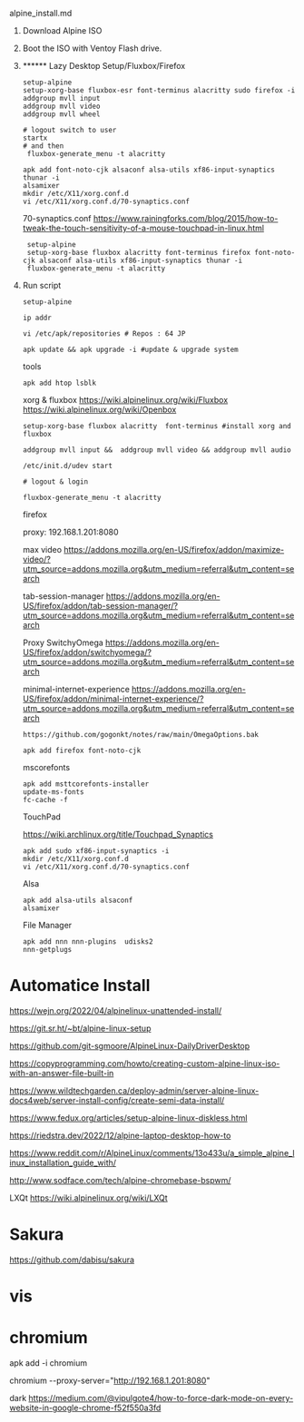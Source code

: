 alpine_install.md

1. Download Alpine ISO
2. Boot the ISO with Ventoy Flash drive.

3. ****** Lazy Desktop Setup/Fluxbox/Firefox
    ```
    setup-alpine
    setup-xorg-base fluxbox-esr font-terminus alacritty sudo firefox -i
    addgroup mvll input
    addgroup mvll video
    addgroup mvll wheel
    
    # logout switch to user
    startx
    # and then
     fluxbox-generate_menu -t alacritty

    apk add font-noto-cjk alsaconf alsa-utils xf86-input-synaptics thunar -i
    alsamixer
    mkdir /etc/X11/xorg.conf.d
    vi /etc/X11/xorg.conf.d/70-synaptics.conf
    
    ```
    70-synaptics.conf https://www.rainingforks.com/blog/2015/how-to-tweak-the-touch-sensitivity-of-a-mouse-touchpad-in-linux.html
   ```
    setup-alpine
    setup-xorg-base fluxbox alacritty font-terminus firefox font-noto-cjk alsaconf alsa-utils xf86-input-synaptics thunar -i
    fluxbox-generate_menu -t alacritty

4. Run script
    ```
    setup-alpine
    
    ip addr
    
    vi /etc/apk/repositories # Repos : 64 JP
    
    apk update && apk upgrade -i #update & upgrade system
    ```
    tools
    ```
    apk add htop lsblk
    ```
    xorg & fluxbox
    https://wiki.alpinelinux.org/wiki/Fluxbox
    https://wiki.alpinelinux.org/wiki/Openbox
    ```
    setup-xorg-base fluxbox alacritty  font-terminus #install xorg and fluxbox
    
    addgroup mvll input &&  addgroup mvll video && addgroup mvll audio
    
    /etc/init.d/udev start
    
    # logout & login
    
    fluxbox-generate_menu -t alacritty
    
    ```
    firefox
    
    proxy: 192.168.1.201:8080

   max video https://addons.mozilla.org/en-US/firefox/addon/maximize-video/?utm_source=addons.mozilla.org&utm_medium=referral&utm_content=search

    tab-session-manager https://addons.mozilla.org/en-US/firefox/addon/tab-session-manager/?utm_source=addons.mozilla.org&utm_medium=referral&utm_content=search

   Proxy SwitchyOmega https://addons.mozilla.org/en-US/firefox/addon/switchyomega/?utm_source=addons.mozilla.org&utm_medium=referral&utm_content=search

   minimal-internet-experience https://addons.mozilla.org/en-US/firefox/addon/minimal-internet-experience/?utm_source=addons.mozilla.org&utm_medium=referral&utm_content=search

   ```
   https://github.com/gogonkt/notes/raw/main/OmegaOptions.bak
   ```
    ```
    apk add firefox font-noto-cjk
    ```

    mscorefonts
    ```
    apk add msttcorefonts-installer
    update-ms-fonts
    fc-cache -f
    ```
    
   TouchPad
    
    https://wiki.archlinux.org/title/Touchpad_Synaptics
    ```
    apk add sudo xf86-input-synaptics -i
    mkdir /etc/X11/xorg.conf.d
    vi /etc/X11/xorg.conf.d/70-synaptics.conf
    ```
    Alsa
    ```
    apk add alsa-utils alsaconf
    alsamixer
    ```
   File Manager
   ```
   apk add nnn nnn-plugins  udisks2
   nnn-getplugs
   ```

# Automatice Install

https://wejn.org/2022/04/alpinelinux-unattended-install/

https://git.sr.ht/~bt/alpine-linux-setup

https://github.com/git-sgmoore/AlpineLinux-DailyDriverDesktop

https://copyprogramming.com/howto/creating-custom-alpine-linux-iso-with-an-answer-file-built-in

https://www.wildtechgarden.ca/deploy-admin/server-alpine-linux-docs4web/server-install-config/create-semi-data-install/

https://www.fedux.org/articles/setup-alpine-linux-diskless.html


https://riedstra.dev/2022/12/alpine-laptop-desktop-how-to

https://www.reddit.com/r/AlpineLinux/comments/13o433u/a_simple_alpine_linux_installation_guide_with/

http://www.sodface.com/tech/alpine-chromebase-bspwm/

LXQt  https://wiki.alpinelinux.org/wiki/LXQt


# Sakura

https://github.com/dabisu/sakura

# vis

# chromium

apk add -i chromium

chromium --proxy-server="http://192.168.1.201:8080"

dark https://medium.com/@vipulgote4/how-to-force-dark-mode-on-every-website-in-google-chrome-f52f550a3fd

